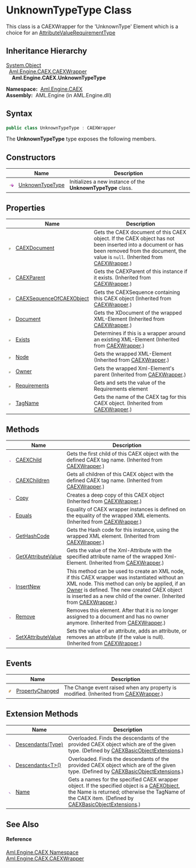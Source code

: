 UnknownTypeType Class
=====================
This class is a CAEXWrapper for the 'UnknownType' Element which is a choice for an [AttributeValueRequirementType][1]


Inheritance Hierarchy
---------------------
[System.Object][2]  
  [Aml.Engine.CAEX.CAEXWrapper][3]  
    **Aml.Engine.CAEX.UnknownTypeType**  

  **Namespace:**  [Aml.Engine.CAEX][4]  
  **Assembly:**  AML.Engine (in AML.Engine.dll)

Syntax
------

```csharp
public class UnknownTypeType : CAEXWrapper
```

The **UnknownTypeType** type exposes the following members.


Constructors
------------

                 | Name                 | Description                                                  
---------------- | -------------------- | ------------------------------------------------------------ 
![Public method] | [UnknownTypeType][5] | Initializes a new instance of the **UnknownTypeType** class. 


Properties
----------

                   | Name                          | Description                                                                                                                                                                                         
------------------ | ----------------------------- | --------------------------------------------------------------------------------------------------------------------------------------------------------------------------------------------------- 
![Public property] | [CAEXDocument][6]             | Gets the CAEX document of this CAEX object. If the CAEX object has not been inserted into a document or has been removed from the document, the value is `null`. (Inherited from [CAEXWrapper][3].) 
![Public property] | [CAEXParent][7]               | Gets the CAEXParent of this instance if it exists. (Inherited from [CAEXWrapper][3].)                                                                                                               
![Public property] | [CAEXSequenceOfCAEXObject][8] | Gets the CAEXSequence containing this CAEX object (Inherited from [CAEXWrapper][3].)                                                                                                                
![Public property] | [Document][9]                 | Gets the XDocument of the wrapped XML-Element (Inherited from [CAEXWrapper][3].)                                                                                                                    
![Public property] | [Exists][10]                  | Determines if this is a wrapper around an existing XML-Element (Inherited from [CAEXWrapper][3].)                                                                                                   
![Public property] | [Node][11]                    | Gets the wrapped XML-Element (Inherited from [CAEXWrapper][3].)                                                                                                                                     
![Public property] | [Owner][12]                   | Gets the wrapped Xml-Element's parent (Inherited from [CAEXWrapper][3].)                                                                                                                            
![Public property] | [Requirements][13]            | Gets and sets the value of the Requirements element                                                                                                                                                 
![Public property] | [TagName][14]                 | Gets the name of the CAEX tag for this CAEX object. (Inherited from [CAEXWrapper][3].)                                                                                                              


Methods
-------

                 | Name                     | Description                                                                                                                                                                                                                                                                      
---------------- | ------------------------ | -------------------------------------------------------------------------------------------------------------------------------------------------------------------------------------------------------------------------------------------------------------------------------- 
![Public method] | [CAEXChild][15]          | Gets the first child of this CAEX object with the defined CAEX tag name. (Inherited from [CAEXWrapper][3].)                                                                                                                                                                      
![Public method] | [CAEXChildren][16]       | Gets all children of this CAEX object with the defined CAEX tag name. (Inherited from [CAEXWrapper][3].)                                                                                                                                                                         
![Public method] | [Copy][17]               | Creates a deep copy of this CAEX object (Inherited from [CAEXWrapper][3].)                                                                                                                                                                                                       
![Public method] | [Equals][18]             | Equality of CAEX wrapper instances is defined on the equality of the wrapped XML elements. (Inherited from [CAEXWrapper][3].)                                                                                                                                                    
![Public method] | [GetHashCode][19]        | Gets the Hash code for this instance, using the wrapped XML element. (Inherited from [CAEXWrapper][3].)                                                                                                                                                                          
![Public method] | [GetXAttributeValue][20] | Gets the value of the Xml-Attribute with the specified attribute name of the wrapped Xml-Element. (Inherited from [CAEXWrapper][3].)                                                                                                                                             
![Public method] | [InsertNew][21]          | This method can be used to create an XML node, if this CAEX wrapper was instantiated without an XML node. This method can only be applied, if an [Owner][12] is defined. The new created CAEX object is inserted as a new child of the owner. (Inherited from [CAEXWrapper][3].) 
![Public method] | [Remove][22]             | Removes this element. After that it is no longer assigned to a document and has no owner anymore. (Inherited from [CAEXWrapper][3].)                                                                                                                                             
![Public method] | [SetXAttributeValue][23] | Sets the value of an attribute, adds an attribute, or removes an attribute (if the value is null). (Inherited from [CAEXWrapper][3].)                                                                                                                                            


Events
------

                | Name                  | Description                                                                               
--------------- | --------------------- | ----------------------------------------------------------------------------------------- 
![Public event] | [PropertyChanged][24] | The Change event raised when any property is modified. (Inherited from [CAEXWrapper][3].) 


Extension Methods
-----------------

                           | Name                      | Description                                                                                                                                                                                                    
-------------------------- | ------------------------- | -------------------------------------------------------------------------------------------------------------------------------------------------------------------------------------------------------------- 
![Public Extension Method] | [Descendants(Type)][25]   | Overloaded. Finds the descendants of the provided CAEX object which are of the given type. (Defined by [CAEXBasicObjectExtensions][26].)                                                                       
![Public Extension Method] | [Descendants&lt;T>()][27] | Overloaded. Finds the descendants of the provided CAEX object which are of the given type. (Defined by [CAEXBasicObjectExtensions][26].)                                                                       
![Public Extension Method] | [Name][28]                | Gets a names for the specified CAEX wrapper object. If the specified object is a [CAEXObject][29], the Name is returned; otherwise the TagName of the CAEX item. (Defined by [CAEXBasicObjectExtensions][26].) 


See Also
--------

#### Reference
[Aml.Engine.CAEX Namespace][4]  
[Aml.Engine.CAEX.CAEXWrapper][3]  

[1]: ../AttributeValueRequirementType/README.md
[2]: https://docs.microsoft.com/dotnet/api/system.object
[3]: ../CAEXWrapper/README.md
[4]: ../README.md
[5]: _ctor.md
[6]: ../CAEXWrapper/CAEXDocument.md
[7]: ../CAEXWrapper/CAEXParent.md
[8]: ../CAEXWrapper/CAEXSequenceOfCAEXObject.md
[9]: ../CAEXWrapper/Document.md
[10]: ../CAEXWrapper/Exists.md
[11]: ../CAEXWrapper/Node.md
[12]: ../CAEXWrapper/Owner.md
[13]: Requirements.md
[14]: ../CAEXWrapper/TagName.md
[15]: ../CAEXWrapper/CAEXChild.md
[16]: ../CAEXWrapper/CAEXChildren.md
[17]: ../CAEXWrapper/Copy.md
[18]: ../CAEXWrapper/Equals.md
[19]: ../CAEXWrapper/GetHashCode.md
[20]: ../CAEXWrapper/GetXAttributeValue.md
[21]: ../CAEXWrapper/InsertNew.md
[22]: ../CAEXWrapper/Remove.md
[23]: ../CAEXWrapper/SetXAttributeValue.md
[24]: ../CAEXWrapper/PropertyChanged.md
[25]: ../../Aml.Engine.CAEX.Extensions/CAEXBasicObjectExtensions/Descendants.md
[26]: ../../Aml.Engine.CAEX.Extensions/CAEXBasicObjectExtensions/README.md
[27]: ../../Aml.Engine.CAEX.Extensions/CAEXBasicObjectExtensions/Descendants__1.md
[28]: ../../Aml.Engine.CAEX.Extensions/CAEXBasicObjectExtensions/Name.md
[29]: ../CAEXObject/README.md
[30]: https://www.automationml.org
[31]: ../../icons/logoShade.png
[Public method]: ../../icons/pubmethod.gif "Public method"
[Public property]: ../../icons/pubproperty.gif "Public property"
[Public event]: ../../icons/pubevent.gif "Public event"
[Public Extension Method]: ../../icons/pubextension.gif "Public Extension Method"